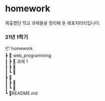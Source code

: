 # homework
제출했던 학교 과제들을 정리해 둔 레포지터리입니다. 

### 21년 1학기
📦 homework  
┣ 📂 web_programming  
┃ ┣ 📂 과제 1  
┃ ┣ 📂   
┃ ┗ 📂  
┣ 📂  
┃ ┣ 📂  
┃ ┗ 📂  
┗ 📜README.md  
